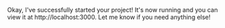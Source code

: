 Okay, I've successfully started your project! It's now running and you can view it at http://localhost:3000. Let me know if you need anything else! 
